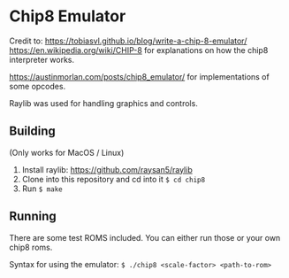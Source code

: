 # Chip8 Emulator

Credit to:
https://tobiasvl.github.io/blog/write-a-chip-8-emulator/
https://en.wikipedia.org/wiki/CHIP-8
for explanations on how the chip8 interpreter works.

https://austinmorlan.com/posts/chip8_emulator/
for implementations of some opcodes.

Raylib was used for handling graphics and controls.


## Building
(Only works for MacOS / Linux)
1. Install raylib: https://github.com/raysan5/raylib
2. Clone into this repository and cd into it `$ cd chip8`
3. Run `$ make`

## Running
There are some test ROMS included. You can either run those or your own chip8 roms.

Syntax for using the emulator: `$ ./chip8 <scale-factor> <path-to-rom>`
